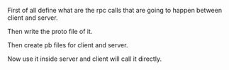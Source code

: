 First of all define what are the rpc calls that are going to happen between client and server.

Then write the proto file of it.

Then create pb files for client and server.

Now use it inside server and client will call it directly.